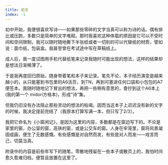 ```yaml
---
title: 前言
index: -1
---
```


初中开始，我便很喜欢写诗——如果那些零碎的文字当真可以称为诗的话。偶有排比或压韵，多数只是简单的文字堆砌。那时我喜欢这种体载的原因是它可以不受时间和空间限制，我可以随时随地撕下半张纸或者一切别的可以代替纸的材质，譬如说：面巾纸，包装盒。我甚至曾在考试途中写在草稿纸上。

成人后，我一度试图用手机代替纸笔来记录我随时可能出现的想法，这样的结果却是想法日渐稀薄了。

于是我再度回归原始，随身带着笔和本子来记录。笔先不论，本子经历演变是越来越小的，从只能塞到书包里的A6活页，到TN，再到可塞进任何口袋和小包包的A7便签本。我随时随地记下冒出的想法，再把一些稍有意思的，誊抄到这个A6本上(我的第一个 midori方格本)，形成“诗”集。

但我仍旧没有办法阻止那些灵动的想法的枯竭。因而当这本子上迟迟没有新的文字的时候，我决定提前完结了（我原本打算写满一本，但只写了2/3）。

我把它命名为《小窗闲记》，是因为这里的内容，多数都是在窗边写下的。不论是家里的窗，办公室的窗，高铁的窗，或是公交车的窗。人身在牢笼里，窗将风景凝固成画，便生了无数感慨。有些感慨是对自然而发，有些是对人而发——戏言而己，切莫当真。

附录中的内容是前些年写下的随笔，零散地残留在一些本子或散页上的，我怕时间愈久愈难归档，便暂且放置在这里了。